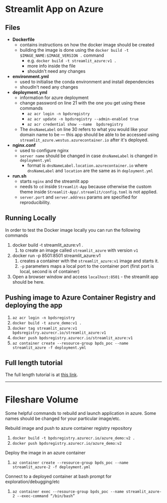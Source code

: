# Streamlit App on Azure

## Files

- **Dockerfile**
  - contains instructions on how the docker image should be created
  - building the image is done using the `docker build -t $IMAGE_NAME:$IMAGE_VERSION .` command
    - e.g. `docker build -t streamlit_azure:v1 .`
    - more info inside the file
    - shouldn't need any changes
- **environment.yml**
  - used to initialise the conda environment and install dependencies
  - shoudln't need any changes
- **deployment.yml**
  - information for azure deployment
  - change password on line 21 with the one you get using these commands
    - `az acr login -n bpdsregistry`
    - `az acr update -n bpdsregistry --admin-enabled true`
    - `az acr credential show --name  bpdsregistry`
  - The `dnsNameLabel` on line 30 refers to what you would like your domain name to be — this app should be able to be accessed using `streamlit_azure.westus.azurecontainer.io` after it's deployed.
- **nginx.conf**
  - used to configure nginx
  - `server name` should be changed in case `dnsNameLabel` is changed in `deployment.yml`
    - format is `dnsNameLabel.location.azurecontainer.io` where `dnsNameLabel` and `location` are the same as in `deployment.yml`
- **run.sh**
  - starts `nginx` and the streamlit app
  - needs to `cd` inside `Streamlit-App` because otherwise the custom theme inside `Streamlit-App/.streamlit/config.toml` is not applied.
  - `server.port` and `server.address` params are specified for reproducibility.

## Running Locally

In order to test the Docker image locally you can run the following commands

1. docker build -t streamlit_azure:v1 .
   1. to create an image called `streamlit_azure` with version `v1`
2. docker run -p 8501:8501 streamlit_azure:v1
   1. creates a container with the `streamlit_azure:v1` image and starts it.
   2. `-p` parameters maps a local port to the container port (first port is local, second is of container)
3. Open a browser window and access `localhost:8501` - the streamlit app should be here.

## Pushing image to Azure Container Registry and deploying the app

1. `az acr login -n bpdsregistry`
2. `docker build -t azure_demo:v1 .`
3. `docker tag streamlit_azure:v1 bpdsregistry.azurecr.io/streamlit_azure:v1`
4. `docker push bpdsregistry.azurecr.io/streamlit_azure:v1`
5. `az container create --resource-group bpds_poc --name streamlit_azure -f deployment.yml`

## Full length tutorial

The full length tutorial is at [this link](https://towardsdatascience.com/beginner-guide-to-streamlit-deployment-on-azure-f6618eee1ba9).

---

# Fileshare Volume

Some helpful commands to rebuild and launch application in azure. Some names should be changed for your particular image/etc.

Rebuild image and push to azure container registry repository

1. `docker build -t bpdsregistry.azurecr.io/azure_demo:v2 .`
2. `docker push bpdsregistry.azurecr.io/azure_demo:v2`


Deploy the image in an azure container

1. `az container create --resource-group bpds_poc --name streamlit_azure-2 -f deployment.yml`

Connect to a deployed container at bash prompt for exploration/debugging/etc

1. `az container exec --resource-group bpds_poc --name streamlit_azure-2 --exec-command “/bin/bash”`

 

